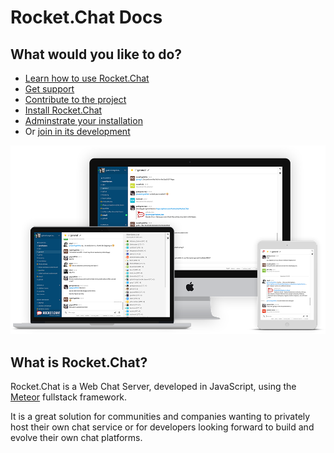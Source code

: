 # Rocket.Chat Docs
## What would you like to do?

* [Learn how to use Rocket.Chat](https://rocket.chat/docs/user-guides)
* [Get support](https://rocket.chat/docs/getting-support)
* [Contribute to the project](https://rocket.chat/docs/contributing/)
* [Install Rocket.Chat](https://rocket.chat/docs/installation)
* [Adminstrate your installation](https://rocket.chat/docs/administrator-guides)
* Or [join in its development](https://rocket.chat/docs/developer-guides)

![image](mockup.png)

## What is Rocket.Chat?

Rocket.Chat is a Web Chat Server, developed in JavaScript, using the [Meteor](https://www.meteor.com/install) fullstack framework.

It is a great solution for communities and companies wanting to privately host their own chat service or for developers looking forward to build and evolve their own chat platforms.





